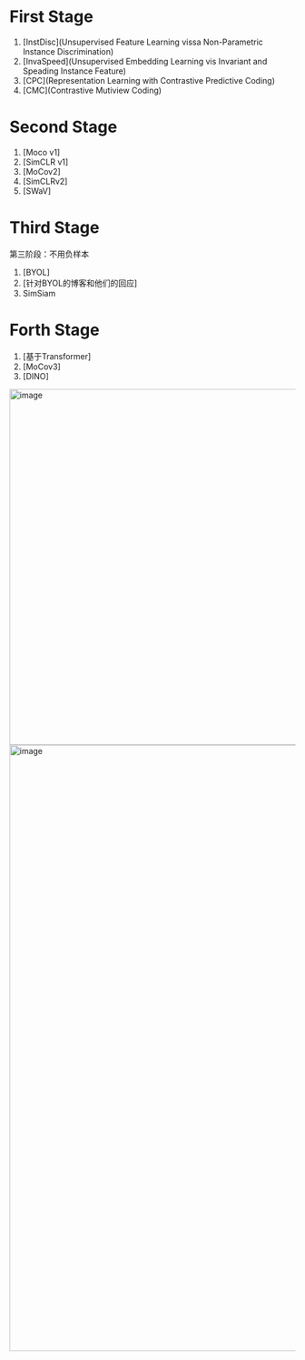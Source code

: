 # First Stage
1. [InstDisc](Unsupervised Feature Learning vissa Non-Parametric Instance Discrimination)
2. [InvaSpeed](Unsupervised Embedding Learning vis Invariant and Speading Instance Feature)
3. [CPC](Representation Learning with Contrastive Predictive Coding)
4. [CMC](Contrastive Mutiview Coding)
# Second Stage
1. [Moco v1]
2. [SimCLR v1]
3. [MoCov2]
4. [SimCLRv2]
5. [SWaV]
# Third Stage
第三阶段：不用负样本
1. [BYOL]
2. [针对BYOL的博客和他们的回应]
3. SimSiam
# Forth Stage
1. [基于Transformer]
2. [MoCov3]
3. [DINO]

<img width="626" alt="image" src="https://github.com/Hlufies/Algorithm_Learning/assets/130231524/7c690742-1cf5-4058-a6d2-a9921871df69">
<img width="1066" alt="image" src="https://github.com/Hlufies/Algorithm_Learning/assets/130231524/be3e708a-0827-482e-b96d-1bcf0f030010">
